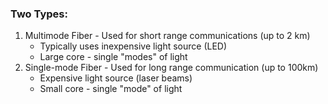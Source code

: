 ### Two Types:
1. Multimode Fiber - Used for short range communications (up to 2 km)
	- Typically uses inexpensive light source (LED)
	- Large core - single "modes" of light
2. Single-mode Fiber - Used for long range communication (up to 100km)
	- Expensive light source (laser beams)
	- Small core - single "mode" of light